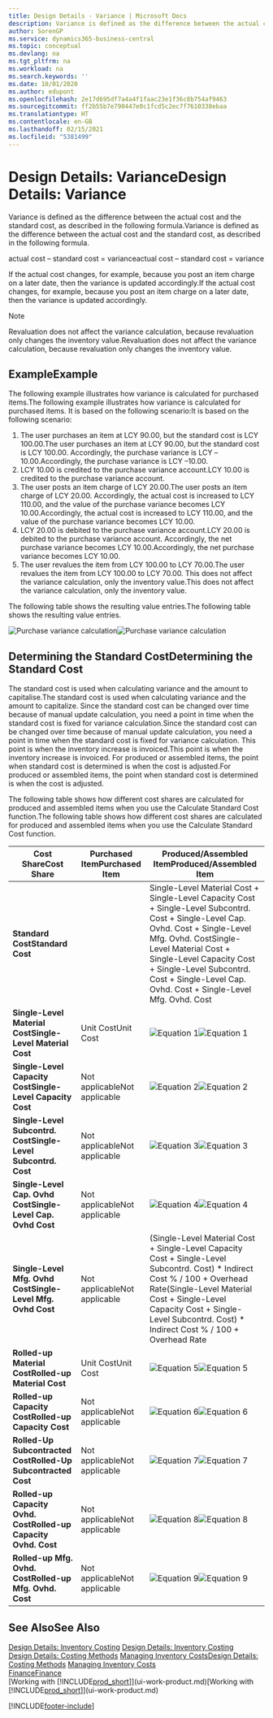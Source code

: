 ```yaml
---
title: Design Details - Variance | Microsoft Docs
description: Variance is defined as the difference between the actual cost and the standard cost, as described in the following formula.
author: SorenGP
ms.service: dynamics365-business-central
ms.topic: conceptual
ms.devlang: na
ms.tgt_pltfrm: na
ms.workload: na
ms.search.keywords: ''
ms.date: 10/01/2020
ms.author: edupont
ms.openlocfilehash: 2e17d695df7a4a4f1faac23e1f36c8b754af9463
ms.sourcegitcommit: ff2b55b7e790447e0c1fcd5c2ec7f7610338ebaa
ms.translationtype: HT
ms.contentlocale: en-GB
ms.lasthandoff: 02/15/2021
ms.locfileid: "5381499"
---
```

# <a name="design-details-variance"></a><span data-ttu-id="8acf9-103">Design Details: Variance</span><span class="sxs-lookup"><span data-stu-id="8acf9-103">Design Details: Variance</span></span>
<span data-ttu-id="8acf9-104">Variance is defined as the difference between the actual cost and the standard cost, as described in the following formula.</span><span class="sxs-lookup"><span data-stu-id="8acf9-104">Variance is defined as the difference between the actual cost and the standard cost, as described in the following formula.</span></span>  

 <span data-ttu-id="8acf9-105">actual cost – standard cost = variance</span><span class="sxs-lookup"><span data-stu-id="8acf9-105">actual cost – standard cost = variance</span></span>  

 <span data-ttu-id="8acf9-106">If the actual cost changes, for example, because you post an item charge on a later date, then the variance is updated accordingly.</span><span class="sxs-lookup"><span data-stu-id="8acf9-106">If the actual cost changes, for example, because you post an item charge on a later date, then the variance is updated accordingly.</span></span>  

> [!NOTE]  
>  <span data-ttu-id="8acf9-107">Revaluation does not affect the variance calculation, because revaluation only changes the inventory value.</span><span class="sxs-lookup"><span data-stu-id="8acf9-107">Revaluation does not affect the variance calculation, because revaluation only changes the inventory value.</span></span>  

## <a name="example"></a><span data-ttu-id="8acf9-108">Example</span><span class="sxs-lookup"><span data-stu-id="8acf9-108">Example</span></span>  
 <span data-ttu-id="8acf9-109">The following example illustrates how variance is calculated for purchased items.</span><span class="sxs-lookup"><span data-stu-id="8acf9-109">The following example illustrates how variance is calculated for purchased items.</span></span> <span data-ttu-id="8acf9-110">It is based on the following scenario:</span><span class="sxs-lookup"><span data-stu-id="8acf9-110">It is based on the following scenario:</span></span>  

1.  <span data-ttu-id="8acf9-111">The user purchases an item at LCY 90.00, but the standard cost is LCY 100.00.</span><span class="sxs-lookup"><span data-stu-id="8acf9-111">The user purchases an item at LCY 90.00, but the standard cost is LCY 100.00.</span></span> <span data-ttu-id="8acf9-112">Accordingly, the purchase variance is LCY –10.00.</span><span class="sxs-lookup"><span data-stu-id="8acf9-112">Accordingly, the purchase variance is LCY –10.00.</span></span>  
2.  <span data-ttu-id="8acf9-113">LCY 10.00 is credited to the purchase variance account.</span><span class="sxs-lookup"><span data-stu-id="8acf9-113">LCY 10.00 is credited to the purchase variance account.</span></span>  
3.  <span data-ttu-id="8acf9-114">The user posts an item charge of LCY 20.00.</span><span class="sxs-lookup"><span data-stu-id="8acf9-114">The user posts an item charge of LCY 20.00.</span></span> <span data-ttu-id="8acf9-115">Accordingly, the actual cost is increased to LCY 110.00, and the value of the purchase variance becomes LCY 10.00.</span><span class="sxs-lookup"><span data-stu-id="8acf9-115">Accordingly, the actual cost is increased to LCY 110.00, and the value of the purchase variance becomes LCY 10.00.</span></span>  
4.  <span data-ttu-id="8acf9-116">LCY 20.00 is debited to the purchase variance account.</span><span class="sxs-lookup"><span data-stu-id="8acf9-116">LCY 20.00 is debited to the purchase variance account.</span></span> <span data-ttu-id="8acf9-117">Accordingly, the net purchase variance becomes LCY 10.00.</span><span class="sxs-lookup"><span data-stu-id="8acf9-117">Accordingly, the net purchase variance becomes LCY 10.00.</span></span>  
5.  <span data-ttu-id="8acf9-118">The user revalues the item from LCY 100.00 to LCY 70.00.</span><span class="sxs-lookup"><span data-stu-id="8acf9-118">The user revalues the item from LCY 100.00 to LCY 70.00.</span></span> <span data-ttu-id="8acf9-119">This does not affect the variance calculation, only the inventory value.</span><span class="sxs-lookup"><span data-stu-id="8acf9-119">This does not affect the variance calculation, only the inventory value.</span></span>  

 <span data-ttu-id="8acf9-120">The following table shows the resulting value entries.</span><span class="sxs-lookup"><span data-stu-id="8acf9-120">The following table shows the resulting value entries.</span></span>  

 <span data-ttu-id="8acf9-121">![Purchase variance calculation](media/design_details_inventory_costing_11_purchase_variance.png "Purchase variance calculation")</span><span class="sxs-lookup"><span data-stu-id="8acf9-121">![Purchase variance calculation](media/design_details_inventory_costing_11_purchase_variance.png "Purchase variance calculation")</span></span>  

## <a name="determining-the-standard-cost"></a><span data-ttu-id="8acf9-122">Determining the Standard Cost</span><span class="sxs-lookup"><span data-stu-id="8acf9-122">Determining the Standard Cost</span></span>  
 <span data-ttu-id="8acf9-123">The standard cost is used when calculating variance and the amount to capitalise.</span><span class="sxs-lookup"><span data-stu-id="8acf9-123">The standard cost is used when calculating variance and the amount to capitalize.</span></span> <span data-ttu-id="8acf9-124">Since the standard cost can be changed over time because of manual update calculation, you need a point in time when the standard cost is fixed for variance calculation.</span><span class="sxs-lookup"><span data-stu-id="8acf9-124">Since the standard cost can be changed over time because of manual update calculation, you need a point in time when the standard cost is fixed for variance calculation.</span></span> <span data-ttu-id="8acf9-125">This point is when the inventory increase is invoiced.</span><span class="sxs-lookup"><span data-stu-id="8acf9-125">This point is when the inventory increase is invoiced.</span></span> <span data-ttu-id="8acf9-126">For produced or assembled items, the point when standard cost is determined is when the cost is adjusted.</span><span class="sxs-lookup"><span data-stu-id="8acf9-126">For produced or assembled items, the point when standard cost is determined is when the cost is adjusted.</span></span>  

 <span data-ttu-id="8acf9-127">The following table shows how different cost shares are calculated for produced and assembled items when you use the Calculate Standard Cost function.</span><span class="sxs-lookup"><span data-stu-id="8acf9-127">The following table shows how different cost shares are calculated for produced and assembled items when you use the Calculate Standard Cost function.</span></span>  

|<span data-ttu-id="8acf9-128">Cost Share</span><span class="sxs-lookup"><span data-stu-id="8acf9-128">Cost Share</span></span>|<span data-ttu-id="8acf9-129">Purchased Item</span><span class="sxs-lookup"><span data-stu-id="8acf9-129">Purchased Item</span></span>|<span data-ttu-id="8acf9-130">Produced/Assembled Item</span><span class="sxs-lookup"><span data-stu-id="8acf9-130">Produced/Assembled Item</span></span>|  
|----------------|--------------------|------------------------------|  
|<span data-ttu-id="8acf9-131">**Standard Cost**</span><span class="sxs-lookup"><span data-stu-id="8acf9-131">**Standard Cost**</span></span>||<span data-ttu-id="8acf9-132">Single-Level Material Cost + Single-Level Capacity Cost + Single-Level Subcontrd. Cost + Single-Level Cap. Ovhd. Cost + Single-Level Mfg. Ovhd. Cost</span><span class="sxs-lookup"><span data-stu-id="8acf9-132">Single-Level Material Cost + Single-Level Capacity Cost + Single-Level Subcontrd. Cost + Single-Level Cap. Ovhd. Cost + Single-Level Mfg. Ovhd. Cost</span></span>|  
|<span data-ttu-id="8acf9-133">**Single-Level Material Cost**</span><span class="sxs-lookup"><span data-stu-id="8acf9-133">**Single-Level Material Cost**</span></span>|<span data-ttu-id="8acf9-134">Unit Cost</span><span class="sxs-lookup"><span data-stu-id="8acf9-134">Unit Cost</span></span>|<span data-ttu-id="8acf9-135">![Equation 1](media/design_details_inventory_costing_11_equation_1.png "Equation 1")</span><span class="sxs-lookup"><span data-stu-id="8acf9-135">![Equation 1](media/design_details_inventory_costing_11_equation_1.png "Equation 1")</span></span>|  
|<span data-ttu-id="8acf9-136">**Single-Level Capacity Cost**</span><span class="sxs-lookup"><span data-stu-id="8acf9-136">**Single-Level Capacity Cost**</span></span>|<span data-ttu-id="8acf9-137">Not applicable</span><span class="sxs-lookup"><span data-stu-id="8acf9-137">Not applicable</span></span>|<span data-ttu-id="8acf9-138">![Equation 2](media/design_details_inventory_costing_11_equation_2.png "Equation 2")</span><span class="sxs-lookup"><span data-stu-id="8acf9-138">![Equation 2](media/design_details_inventory_costing_11_equation_2.png "Equation 2")</span></span>|  
|<span data-ttu-id="8acf9-139">**Single-Level Subcontrd. Cost**</span><span class="sxs-lookup"><span data-stu-id="8acf9-139">**Single-Level Subcontrd. Cost**</span></span>|<span data-ttu-id="8acf9-140">Not applicable</span><span class="sxs-lookup"><span data-stu-id="8acf9-140">Not applicable</span></span>|<span data-ttu-id="8acf9-141">![Equation 3](media/design_details_inventory_costing_11_equation_3.png "Equation 3")</span><span class="sxs-lookup"><span data-stu-id="8acf9-141">![Equation 3](media/design_details_inventory_costing_11_equation_3.png "Equation 3")</span></span>|  
|<span data-ttu-id="8acf9-142">**Single-Level Cap. Ovhd Cost**</span><span class="sxs-lookup"><span data-stu-id="8acf9-142">**Single-Level Cap. Ovhd Cost**</span></span>|<span data-ttu-id="8acf9-143">Not applicable</span><span class="sxs-lookup"><span data-stu-id="8acf9-143">Not applicable</span></span>|<span data-ttu-id="8acf9-144">![Equation 4](media/design_details_inventory_costing_11_equation_4.png "Equation 4")</span><span class="sxs-lookup"><span data-stu-id="8acf9-144">![Equation 4](media/design_details_inventory_costing_11_equation_4.png "Equation 4")</span></span>|  
|<span data-ttu-id="8acf9-145">**Single-Level Mfg. Ovhd Cost**</span><span class="sxs-lookup"><span data-stu-id="8acf9-145">**Single-Level Mfg. Ovhd Cost**</span></span>|<span data-ttu-id="8acf9-146">Not applicable</span><span class="sxs-lookup"><span data-stu-id="8acf9-146">Not applicable</span></span>|<span data-ttu-id="8acf9-147">(Single-Level Material Cost + Single-Level Capacity Cost + Single-Level Subcontrd. Cost) \* Indirect Cost % / 100 + Overhead Rate</span><span class="sxs-lookup"><span data-stu-id="8acf9-147">(Single-Level Material Cost + Single-Level Capacity Cost + Single-Level Subcontrd. Cost) \* Indirect Cost % / 100 + Overhead Rate</span></span>|  
|<span data-ttu-id="8acf9-148">**Rolled-up Material Cost**</span><span class="sxs-lookup"><span data-stu-id="8acf9-148">**Rolled-up Material Cost**</span></span>|<span data-ttu-id="8acf9-149">Unit Cost</span><span class="sxs-lookup"><span data-stu-id="8acf9-149">Unit Cost</span></span>|<span data-ttu-id="8acf9-150">![Equation 5](media/design_details_inventory_costing_11_equation_5.png "Equation 5")</span><span class="sxs-lookup"><span data-stu-id="8acf9-150">![Equation 5](media/design_details_inventory_costing_11_equation_5.png "Equation 5")</span></span>|  
|<span data-ttu-id="8acf9-151">**Rolled-up Capacity Cost**</span><span class="sxs-lookup"><span data-stu-id="8acf9-151">**Rolled-up Capacity Cost**</span></span>|<span data-ttu-id="8acf9-152">Not applicable</span><span class="sxs-lookup"><span data-stu-id="8acf9-152">Not applicable</span></span>|<span data-ttu-id="8acf9-153">![Equation 6](media/design_details_inventory_costing_11_equation_6.png "Equation 6")</span><span class="sxs-lookup"><span data-stu-id="8acf9-153">![Equation 6](media/design_details_inventory_costing_11_equation_6.png "Equation 6")</span></span>|  
|<span data-ttu-id="8acf9-154">**Rolled-Up Subcontracted Cost**</span><span class="sxs-lookup"><span data-stu-id="8acf9-154">**Rolled-Up Subcontracted Cost**</span></span>|<span data-ttu-id="8acf9-155">Not applicable</span><span class="sxs-lookup"><span data-stu-id="8acf9-155">Not applicable</span></span>|<span data-ttu-id="8acf9-156">![Equation 7](media/design_details_inventory_costing_11_equation_7.png "Equation 7")</span><span class="sxs-lookup"><span data-stu-id="8acf9-156">![Equation 7](media/design_details_inventory_costing_11_equation_7.png "Equation 7")</span></span>|  
|<span data-ttu-id="8acf9-157">**Rolled-up Capacity Ovhd. Cost**</span><span class="sxs-lookup"><span data-stu-id="8acf9-157">**Rolled-up Capacity Ovhd. Cost**</span></span>|<span data-ttu-id="8acf9-158">Not applicable</span><span class="sxs-lookup"><span data-stu-id="8acf9-158">Not applicable</span></span>|<span data-ttu-id="8acf9-159">![Equation 8](media/design_details_inventory_costing_11_equation_8.png "Equation 8")</span><span class="sxs-lookup"><span data-stu-id="8acf9-159">![Equation 8](media/design_details_inventory_costing_11_equation_8.png "Equation 8")</span></span>|  
|<span data-ttu-id="8acf9-160">**Rolled-up Mfg. Ovhd. Cost**</span><span class="sxs-lookup"><span data-stu-id="8acf9-160">**Rolled-up Mfg. Ovhd. Cost**</span></span>|<span data-ttu-id="8acf9-161">Not applicable</span><span class="sxs-lookup"><span data-stu-id="8acf9-161">Not applicable</span></span>|<span data-ttu-id="8acf9-162">![Equation 9](media/design_details_inventory_costing_11_equation_9.png "Equation 9")</span><span class="sxs-lookup"><span data-stu-id="8acf9-162">![Equation 9](media/design_details_inventory_costing_11_equation_9.png "Equation 9")</span></span>|  

## <a name="see-also"></a><span data-ttu-id="8acf9-163">See Also</span><span class="sxs-lookup"><span data-stu-id="8acf9-163">See Also</span></span>  
 <span data-ttu-id="8acf9-164">[Design Details: Inventory Costing](design-details-inventory-costing.md) </span><span class="sxs-lookup"><span data-stu-id="8acf9-164">[Design Details: Inventory Costing](design-details-inventory-costing.md) </span></span>  
 <span data-ttu-id="8acf9-165">[Design Details: Costing Methods](design-details-costing-methods.md) [Managing Inventory Costs](finance-manage-inventory-costs.md)</span><span class="sxs-lookup"><span data-stu-id="8acf9-165">[Design Details: Costing Methods](design-details-costing-methods.md) [Managing Inventory Costs](finance-manage-inventory-costs.md)</span></span>  
 [<span data-ttu-id="8acf9-166">Finance</span><span class="sxs-lookup"><span data-stu-id="8acf9-166">Finance</span></span>](finance.md)  
 <span data-ttu-id="8acf9-167">[Working with [!INCLUDE[prod_short](includes/prod_short.md)]](ui-work-product.md)</span><span class="sxs-lookup"><span data-stu-id="8acf9-167">[Working with [!INCLUDE[prod_short](includes/prod_short.md)]](ui-work-product.md)</span></span>


[!INCLUDE[footer-include](includes/footer-banner.md)]